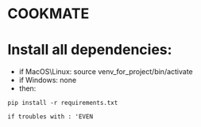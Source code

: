 # COOKMATE

# Install all dependencies:
* if MacOS\Linux:
    source venv_for_project/bin/activate
* if Windows:
    none
* then:
```
pip install -r requirements.txt

if troubles with : 'EVEN